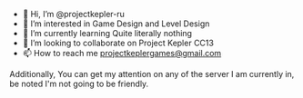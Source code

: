 - 👋 Hi, I’m @projectkepler-ru
- 👀 I’m interested in Game Design and Level Design
- 🌱 I’m currently learning Quite literally nothing
- 💞️ I’m looking to collaborate on Project Kepler CC13
- 📫 How to reach me projectkeplergames@gmail.com


Additionally, You can get my attention on any of the server I am currently in, be noted I'm not going to be friendly.
<!---
projectkepler-ru/projectkepler-ru is a ✨ special ✨ repository because its `README.md` (this file) appears on your GitHub profile.
You can click the Preview link to take a look at your changes.
--->
